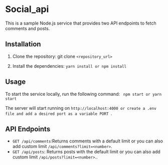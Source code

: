 # Social_api

This is a sample Node.js service that provides two API endpoints to fetch comments and posts.

## Installation

1. Clone the repository: git clone `<repository_url>`

2. Install the dependencies: `yarn install or npm install`

## Usage

To start the service locally, run the following command: ` npm start or yarn start`

The server will start running on `http://localhost:4000 or
 create a .env file and add a desired port as a variable PORT `.

## API Endpoints

- `GET /api/comments`:Returns comments with a default limit or you can also add custom limit `/api/comments?limit=<number>`.
- `GET /api/posts`: Returns posts with the default limit or you can also add custom limit `/api/posts?limit=<number>`..
